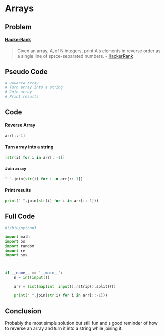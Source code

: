 # Arrays

## Problem

#### [HackerRank](www.hackerrank.com)

> Given an array, A, of N integers, print A's elements in reverse order as a single line of space-separated numbers. - [HackerRank](www.hackerrank.com)

## Pseudo Code

```python
# Reverse Array
# Turn array into a string
# Join array
# Print results
```

## Code

#### Reverse Array

```python
arr[::-1]
```

#### Turn array into a string

```python
[str(i) for i in arr[::-1]]
```

#### Join array

```python
" ".join(str(i) for i in arr[::-1])
```

#### Print results

```python
print(" ".join(str(i) for i in arr[::-1]))
```

## Full Code

```python
#!/bin/python3

import math
import os
import random
import re
import sys



if __name__ == '__main__':
    n = int(input())

    arr = list(map(int, input().rstrip().split()))

    print(" ".join(str(i) for i in arr[::-1]))
```

## Conclusion

Probably the most simple solution but still fun and a good reminder of how to reverse an array and turn it into a string while joining it.
